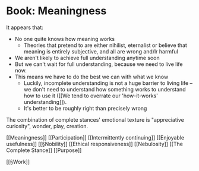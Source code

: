 # Book: Meaningness
It appears that:

* No one quite knows how meaning works 
	* Theories that pretend to are either nihilist, eternalist or believe that meaning is entirely subjective, and all are wrong and/lr harmful
* We aren't likely to achieve full understanding anytime soon
* But we can't wait for full understanding, because we need to live life now.
* This means we have to do the best we can with what we know
	* Luckily, incomplete understanding is not a huge barrier to living life – we don't need to understand how something works to understand how to use it ([[We tend to overrate our 'how-it-works' understanding]]).
	* It's better to be roughly right than precisely wrong 

The combination of complete stances' emotional texture is "appreciative curiosity", wonder, play, creation.

[[Meaningness]]
[[Participation]]
[[Intermittently continuing]]
[[Enjoyable usefulness]]
	[[§Nobility]]
[[Ethical responsiveness]]
[[Nebulosity]]
[[The Complete Stance]]
[[Purpose]]

[[§Work]]

<!-- {BearID:79F80AB4-9624-44D6-928A-B1EBCD505090-5010-00000CE7A83F762E} -->
